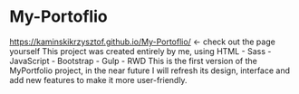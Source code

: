 # My-Portoflio

https://kaminskikrzysztof.github.io/My-Portoflio/ <- check out the page yourself This project was created entirely by me, using HTML - Sass - JavaScript - Bootstrap - Gulp - RWD This is the first version of the MyPortfolio project, in the near future I will refresh its design, interface and add new features to make it more user-friendly.
